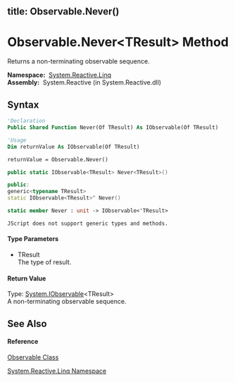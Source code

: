 title: Observable.Never<TResult>()
---
# Observable.Never\<TResult\> Method

Returns a non-terminating observable sequence.

**Namespace:**  [System.Reactive.Linq](System.Reactive.Linq\System.Reactive.Linq.md)  
**Assembly:**  System.Reactive (in System.Reactive.dll)

## Syntax

```vb
'Declaration
Public Shared Function Never(Of TResult) As IObservable(Of TResult)
```

```vb
'Usage
Dim returnValue As IObservable(Of TResult)

returnValue = Observable.Never()
```

```csharp
public static IObservable<TResult> Never<TResult>()
```

```c++
public:
generic<typename TResult>
static IObservable<TResult>^ Never()
```

```fsharp
static member Never : unit -> IObservable<'TResult> 
```

```jscript
JScript does not support generic types and methods.
```

#### Type Parameters

- TResult  
  The type of result.

#### Return Value

Type: [System.IObservable](https://msdn.microsoft.com/en-us/library/Dd990377)\<TResult\>  
A non-terminating observable sequence.

## See Also

#### Reference

[Observable Class](Observable\Observable.md)

[System.Reactive.Linq Namespace](System.Reactive.Linq\System.Reactive.Linq.md)






